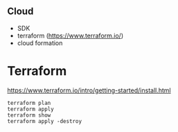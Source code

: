 ## Cloud

* SDK
* terraform (https://www.terraform.io/)
* cloud formation


# Terraform

https://www.terraform.io/intro/getting-started/install.html

```
terraform plan
terraform apply
terraform show
terraform apply -destroy
```



